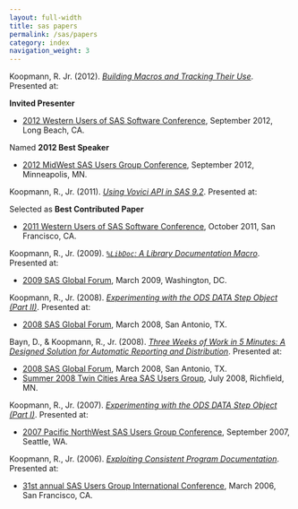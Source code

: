 ```yaml
---
layout: full-width
title: sas papers
permalink: /sas/papers
category: index
navigation_weight: 3
---
```



Koopmann, R. Jr. (2012). [*Building Macros and Tracking Their Use*](https://github.com/rkoopmann/build-and-track-sas-macros/blob/master/paper.md). Presented at:

**Invited Presenter**

- [2012 Western Users of SAS Software Conference][wuss2012], September 2012, Long Beach, CA.

Named **2012 Best Speaker** 

- [2012 MidWest SAS Users Group Conference][mwsug2012], September 2012, Minneapolis, MN.



Koopmann, R., Jr. (2011). [*Using Vovici API in SAS 9.2*](/sas-papers/2011-api.pdf). Presented at:

Selected as **Best Contributed Paper** 

- [2011 Western Users of SAS Software Conference][wuss2011], October 2011, San Francisco, CA.



Koopmann, R., Jr. (2009). [*`%LibDoc`: A Library Documentation Macro*](/sas-papers/2009-libdoc.pdf). Presented at:

- [2009 SAS Global Forum][sgf2009], March 2009, Washington, DC.

[wuss2012]: http://www.wuss.org/papers2012.html "Western Users of SAS Software 2012 Conference, September 2012, Long Beach, CA"
[mwsug2012]: http://www.mwsug.org/2012-proceedings.html "MidWest SAS Users Group 2012 Conference, September 2012, Minneapolis, MN"
[wuss2011]: http://www.wuss.org/proceedings11/ "WUSS 2011 Conference, October 2011, San Francisco, CA"
[sgf2009]: http://support.sas.com/resources/papers/proceedings09/TOC.html "SAS Global Forum, March 2009, Washington, DC"
[sgf2008]: http://www2.sas.com/proceedings/forum2008/TOC.html "SAS Global Forum, March 2008, San Antonio, TX"
[tca200807]: http://www.tcasug.org/ "Twin Cities Area SAS Users Group, July 2008, Richfield, MN"
[pnwsug2007]: http://www.pnwsug.org/PNWSUG_2007_Proceedings "Pacific Northwest SAS User Group, September 2007, Seattle, WA"
[sugi31]: http://www2.sas.com/proceedings/sugi31/toc.html "31st annual SAS Users Group International, March 2006, San Francisco, CA"



Koopmann, R., Jr. (2008). [*Experimenting with the ODS DATA Step Object (Part II)*](/sas-papers/2008-ods-dso-2.pdf). Presented at:

- [2008 SAS Global Forum][sgf2008], March 2008, San Antonio, TX.



Bayn, D., & Koopmann, R., Jr. (2008). [*Three Weeks of Work in 5 Minutes: A Designed Solution for Automatic Reporting and Distribution*](/sas-papers/2008-auto-report.pdf). Presented at:

- [2008 SAS Global Forum][sgf2008], March 2008, San Antonio, TX.
- [Summer 2008 Twin Cities Area SAS Users Group][tca200807], July 2008, Richfield, MN.



Koopmann, R., Jr. (2007). [*Experimenting with the ODS DATA Step Object (Part I)*](/sas-papers/2007-ods-dso-1.pdf). Presented at:

- [2007 Pacific NorthWest SAS Users Group Conference][pnwsug2007], September 2007, Seattle, WA.



Koopmann, R., Jr. (2006). [*Exploiting Consistent Program Documentation*](/sas-papers/2006-consistent-documentation). Presented at:

- [31st annual SAS Users Group International Conference][sugi31], March 2006, San Francisco, CA.
